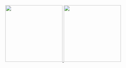 <div>
<a href="https://github.com/athospugliesedev">
<img height="180em" src="https://github-readme-stats.vercel.app/api/top-langs/?username=athospugliesedev&layout=compact&langs_count=7&theme=dracula"/>
<img height="180em" src="https://github-readme-stats.vercel.app/api?username=athospugliesedev&show_icons=true&theme=dracula&include_all_commits=true&count_private=true"/>
</div>
